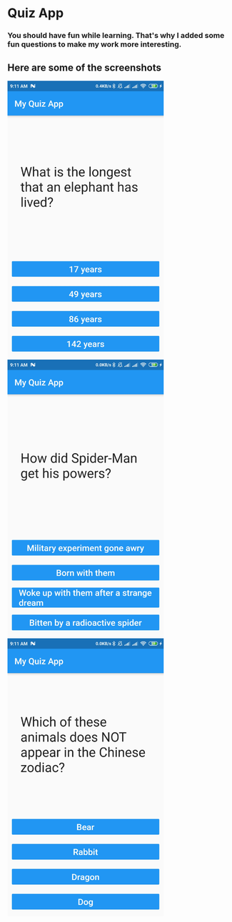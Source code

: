 # Quiz App

### You should have fun while learning. That's why I added some fun questions to make my work more interesting.

## Here are some of the screenshots

<img src="ss1.jpg" width="350"> <img src="ss2.jpg" width="350"> <img src="ss3.jpg" width="350">



